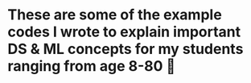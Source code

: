 # These are some of the example codes I wrote to explain important DS & ML concepts for my students ranging from age 8-80 🚀
